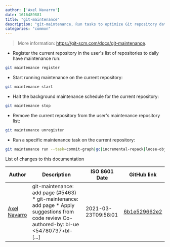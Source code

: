 ```yaml
---
author: ['Axel Navarro']
date: 1616489881
title: "git-maintenance"
description: "git-maintenance, Run tasks to optimize Git repository data."
categories: "common"
---
```

> More information: <https://git-scm.com/docs/git-maintenance>.

- Register the current repository in the user's list of repositories to daily have maintenance run:

```bash
git maintenance register
```

- Start running maintenance on the current repository:

```bash
git maintenance start
```

- Halt the background maintenance schedule for the current repository:

```bash
git maintenance stop
```

- Remove the current repository from the user's maintenance repository list:

```bash
git maintenance unregister
```

- Run a specific maintenance task on the current repository:

```bash
git maintenance run --task=commit-graph|gc|incremental-repack|loose-objects|pack-refs|prefetch
```
List of changes to this documentation


Author | Description | ISO 8601 Date | GitHub link
------|-----|-----|-----
[Axel Navarro](mailto:navarroaxel@gmail.com) | git-maintenance: add page (#5463) * git-maintenance: add page * Apply suggestions from code review Co-authored-by: bl-ue <54780737+bl- [...] | 2021-03-23T09:58:01 | [6b1e529662e2](https://github.com/tldr-pages/tldr/commit/6b1e529662e210b8cef74cc4aaa34ff42cb07fbe)

